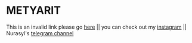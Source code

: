 # METYARIT
This is an invalid link please go [here](https://1ai1.neocities.org/)
  || you can check out my [instagram](https://www.instagram.com/aidynazamatov/) || Nurasyl's [telegram channel](https://t.me/fikrfrom) 

